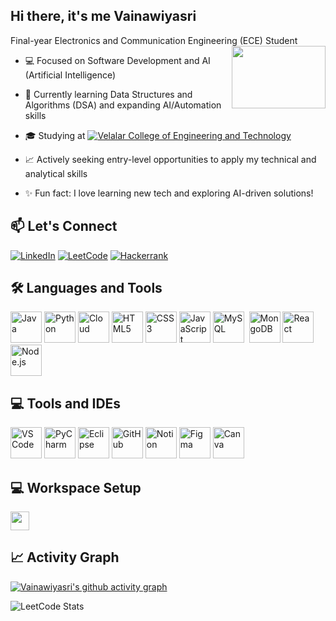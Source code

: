 ## Hi there, it's me Vainawiyasri
Final-year Electronics and Communication Engineering (ECE) Student
<img align="right" width="150" height="100" src="https://media3.giphy.com/media/v1.Y2lkPTc5MGI3NjExaHVuaTFoZmhzdWVqdXZ4aDB2ZmluaW1rYnJsajNhZDc3N2dpcjk4dyZlcD12MV9pbnRlcm5hbF9naWZfYnlfaWQmY3Q9Zw/BferOKonYOspm28AiB/giphy.gif">
- 💻 Focused on Software Development and AI (Artificial Intelligence)
  
- 🎯 Currently learning Data Structures and Algorithms (DSA) and expanding AI/Automation skills
- 🎓 Studying at [![Velalar College of Engineering and Technology](https://img.shields.io/badge/Velalar_College_of_Engineering_and_Technology-teal)](http://velalarengg.ac.in/)
- 📈 Actively seeking entry-level opportunities to apply my technical and analytical skills
- ✨ Fun fact: I love learning new tech and exploring AI-driven solutions!

## 📫 Let's Connect

[![LinkedIn](https://img.shields.io/badge/LinkedIn-0077B5?style=for-the-badge&logo=linkedin&logoColor=white)](https://www.linkedin.com/in/vainawiyasrisivakumar/)
[![LeetCode](https://img.shields.io/badge/LeetCode-FFA116?style=for-the-badge&logo=leetcode&logoColor=white)](https://leetcode.com/u/VAINAWIYASRI/)
[![Hackerrank](https://img.shields.io/badge/HackerRank-2EC866?style=for-the-badge&logo=hackerrank&logoColor=white)](https://www.hackerrank.com/profile/vainawiyasrisiv1)


## 🛠️ Languages and Tools

<img height="50" src="https://img.icons8.com/color/48/java-coffee-cup-logo.png" alt="Java"/> <img height="50" src="https://img.icons8.com/color/48/python.png" alt="Python"/> <img height="50" src="https://img.icons8.com/color/48/cloud.png" alt="Cloud"/> <img height="50" src="https://img.icons8.com/color/48/html-5.png" alt="HTML5"/> <img height="50" src="https://img.icons8.com/color/48/css3.png" alt="CSS3"/> <img height="50" src="https://img.icons8.com/color/48/javascript.png" alt="JavaScript"/> <img height="50" src="https://img.icons8.com/color/48/mysql-logo.png" alt="MySQL"/> <img height="50"/> <img height="50" src="https://img.icons8.com/color/48/mongodb.png" alt="MongoDB"/> <img height="50" src="https://img.icons8.com/color/48/react-native.png" alt="React"/> <img height="50" src="https://img.icons8.com/color/48/nodejs.png" alt="Node.js"/>

## 💻 Tools and IDEs

<img height="50" src="https://img.icons8.com/color/48/visual-studio-code-2019.png" alt="VS Code"/> <img height="50" src="https://img.icons8.com/color/48/pycharm.png" alt="PyCharm"/> <img height="50" src="https://img.icons8.com/color/48/eclipse.png" alt="Eclipse"/> <img height="50" src="https://img.icons8.com/material-outlined/48/github.png" alt="GitHub"/> <img height="50" src="https://img.icons8.com/color/48/notion.png" alt="Notion"/> <img height="50" src="https://img.icons8.com/color/48/figma.png" alt="Figma"/> <img height="50" src="https://img.icons8.com/color/48/canva.png" alt="Canva"/>

## 💻 Workspace Setup

<img height="30" src="https://img.shields.io/badge/Lenovo-Windows_11-0078D6?style=for-the-badge&logo=windows11&logoColor=white"/>

## 📈 Activity Graph

[![Vainawiyasri's github activity graph](https://github-readme-activity-graph.vercel.app/graph?username=vainawiyasri-dev&bg_color=000000&color=ffffff&line=51f565&point=ffffff&area=true&hide_border=true)](https://github.com/ashutosh00710/github-readme-activity-graph)

![LeetCode Stats](https://leetcard.jacoblin.cool/vainawiyasri?theme=dark&font=Amiko)
